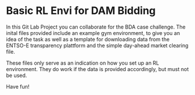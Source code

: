 # Basic RL Envi for DAM Bidding

In this Git Lab Project you can collaborate for the BDA case challenge. The inital files provided include an example gym environment, to give you an idea of the task as well as a template for downloading data from the ENTSO-E transparency plattform and the simple day-ahead market clearing file.

These files only serve as an indication on how you set up an RL environment. They do work if the data is provided accordingly, but must not be used. 

Have fun!

